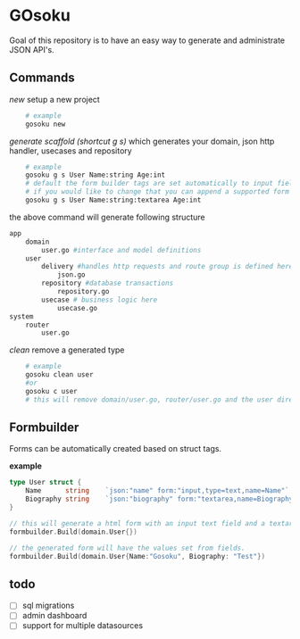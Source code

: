 # GOsoku

Goal of this repository is to have an easy way to generate and administrate JSON API's. 

## Commands

*new*
setup a new project 
```bash
    # example
    gosoku new
```

*generate scaffold (shortcut g s)* which generates your domain, json http handler, usecases and repository
```bash
    # example
    gosoku g s User Name:string Age:int
    # default the form builder tags are set automatically to input fields
    # if you would like to change that you can append a supported form type after the datatype
    gosoku g s User Name:string:textarea Age:int
```

the above command will generate following structure
```bash
app
    domain
        user.go #interface and model definitions
    user
        delivery #handles http requests and route group is defined here
            json.go
        repository #database transactions
            repository.go
        usecase # business logic here
            usecase.go 
system
    router
        user.go
```

*clean*
remove a generated type

```bash
    # example
    gosoku clean user
    #or 
    gosoku c user 
    # this will remove domain/user.go, router/user.go and the user directory
```

## Formbuilder

Forms can be automatically created based on struct tags.

**example**

```go
type User struct {
	Name      string    `json:"name" form:"input,type=text,name=Name"`
	Biography string    `json:"biography" form:"textarea,name=Biography"`
}

// this will generate a html form with an input text field and a textarea
formbuilder.Build(domain.User{})

// the generated form will have the values set from fields.
formbuilder.Build(domain.User{Name:"Gosoku", Biography: "Test"})
```


## todo 

* [ ] sql migrations
* [ ] admin dashboard
* [ ] support for multiple datasources
